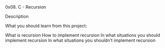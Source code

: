 0x08. C - Recursion

Description

What you should learn from this project:

What is recursion
How to implement recursion
In what situations you should implement recursion
In what situations you shouldn’t implement recursion
